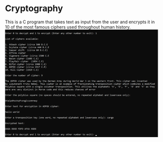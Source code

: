 # Cryptography
This is a C program that takes text as input from the user and encrypts it in 10 of the most famous ciphers used throughout human history. 
<img src="runtime.png" width="750">
## 
